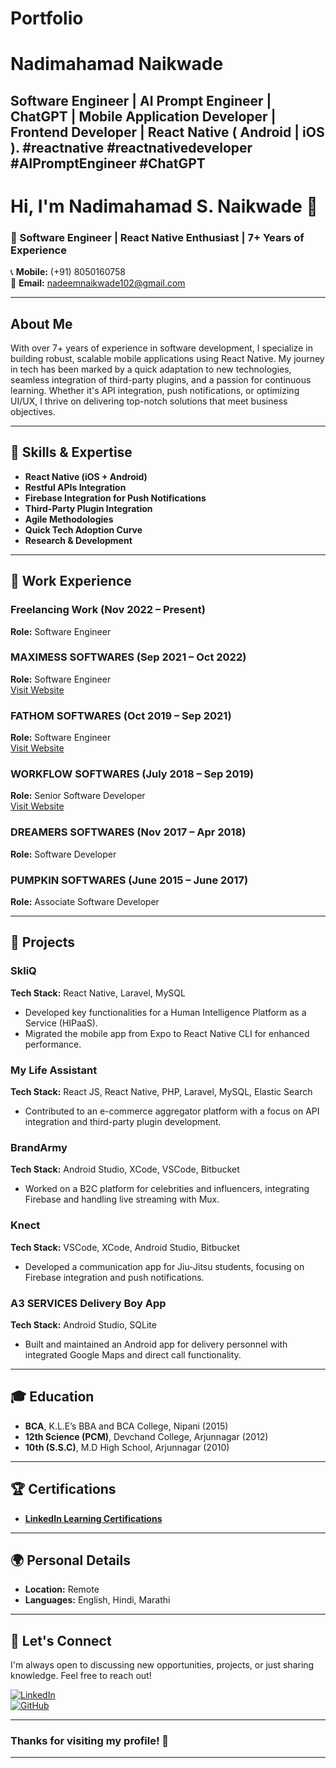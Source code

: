 # Portfolio
# Nadimahamad Naikwade 
Software Engineer | AI Prompt Engineer | ChatGPT | Mobile Application Developer | Frontend Developer | React Native ( Android | iOS ). #reactnative #reactnativedeveloper #AIPromptEngineer #ChatGPT
---

# Hi, I'm Nadimahamad S. Naikwade 👋

### 🚀 Software Engineer | React Native Enthusiast | 7+ Years of Experience

📞 **Mobile:** (+91) 8050160758  
📧 **Email:** [nadeemnaikwade102@gmail.com](mailto:nadeemnaikwade102@gmail.com)

---

## About Me

With over 7+ years of experience in software development, I specialize in building robust, scalable mobile applications using React Native. My journey in tech has been marked by a quick adaptation to new technologies, seamless integration of third-party plugins, and a passion for continuous learning. Whether it's API integration, push notifications, or optimizing UI/UX, I thrive on delivering top-notch solutions that meet business objectives.

---

## 🔧 Skills & Expertise

- **React Native (iOS + Android)**
- **Restful APIs Integration**
- **Firebase Integration for Push Notifications**
- **Third-Party Plugin Integration**
- **Agile Methodologies**
- **Quick Tech Adoption Curve**
- **Research & Development**

---

## 💼 Work Experience

### Freelancing Work (Nov 2022 – Present)  
**Role:** Software Engineer

### MAXIMESS SOFTWARES (Sep 2021 – Oct 2022)  
**Role:** Software Engineer  
[Visit Website](https://maximess.com)

### FATHOM SOFTWARES (Oct 2019 – Sep 2021)  
**Role:** Software Engineer  
[Visit Website](http://www.fathomable.com)

### WORKFLOW SOFTWARES (July 2018 – Sep 2019)  
**Role:** Senior Software Developer  
[Visit Website](http://www.workflowsoftwares.in)

### DREAMERS SOFTWARES (Nov 2017 – Apr 2018)  
**Role:** Software Developer

### PUMPKIN SOFTWARES (June 2015 – June 2017)  
**Role:** Associate Software Developer

---

## 🌟 Projects

### **SkliQ**
**Tech Stack:** React Native, Laravel, MySQL  
- Developed key functionalities for a Human Intelligence Platform as a Service (HIPaaS).
- Migrated the mobile app from Expo to React Native CLI for enhanced performance.

### **My Life Assistant**
**Tech Stack:** React JS, React Native, PHP, Laravel, MySQL, Elastic Search  
- Contributed to an e-commerce aggregator platform with a focus on API integration and third-party plugin development.

### **BrandArmy**
**Tech Stack:** Android Studio, XCode, VSCode, Bitbucket  
- Worked on a B2C platform for celebrities and influencers, integrating Firebase and handling live streaming with Mux.

### **Knect**
**Tech Stack:** VSCode, XCode, Android Studio, Bitbucket  
- Developed a communication app for Jiu-Jitsu students, focusing on Firebase integration and push notifications.

### **A3 SERVICES Delivery Boy App**
**Tech Stack:** Android Studio, SQLite  
- Built and maintained an Android app for delivery personnel with integrated Google Maps and direct call functionality.

---

## 🎓 Education

- **BCA**, K.L.E’s BBA and BCA College, Nipani (2015)
- **12th Science (PCM)**, Devchand College, Arjunnagar (2012)
- **10th (S.S.C)**, M.D High School, Arjunnagar (2010)

---

## 🏆 Certifications

- **[LinkedIn Learning Certifications](https://www.linkedin.com/in/nadimahamad-naikwade-63081110a/details/featured/)**

---

## 🌍 Personal Details

- **Location:** Remote
- **Languages:** English, Hindi, Marathi

---

## 🚀 Let's Connect

I'm always open to discussing new opportunities, projects, or just sharing knowledge. Feel free to reach out!

[![LinkedIn](https://img.shields.io/badge/LinkedIn-Nadimahamad%20Naikwade-blue)](https://www.linkedin.com/in/nadimahamad-naikwade)  
[![GitHub](https://img.shields.io/badge/GitHub-Nadimahamad-black)](https://github.com/nadimahamad)

---

### Thanks for visiting my profile! 🙌

---
